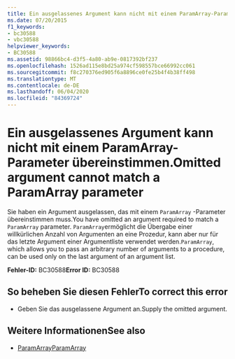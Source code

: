 ```yaml
---
title: Ein ausgelassenes Argument kann nicht mit einem ParamArray-Parameter übereinstimmen.
ms.date: 07/20/2015
f1_keywords:
- bc30588
- vbc30588
helpviewer_keywords:
- BC30588
ms.assetid: 98866bc4-d3f5-4a80-ab9e-0817392bf237
ms.openlocfilehash: 1526ad115e8bd25a974cf598557bce66992cc061
ms.sourcegitcommit: f8c270376ed905f6a8896ce0fe25b4f4b38ff498
ms.translationtype: MT
ms.contentlocale: de-DE
ms.lasthandoff: 06/04/2020
ms.locfileid: "84369724"
---
```

# <a name="omitted-argument-cannot-match-a-paramarray-parameter"></a><span data-ttu-id="e27d2-102">Ein ausgelassenes Argument kann nicht mit einem ParamArray-Parameter übereinstimmen.</span><span class="sxs-lookup"><span data-stu-id="e27d2-102">Omitted argument cannot match a ParamArray parameter</span></span>
<span data-ttu-id="e27d2-103">Sie haben ein Argument ausgelassen, das mit einem `ParamArray` -Parameter übereinstimmen muss.</span><span class="sxs-lookup"><span data-stu-id="e27d2-103">You have omitted an argument required to match a `ParamArray` parameter.</span></span> <span data-ttu-id="e27d2-104">`ParamArray`ermöglicht die Übergabe einer willkürlichen Anzahl von Argumenten an eine Prozedur, kann aber nur für das letzte Argument einer Argumentliste verwendet werden.</span><span class="sxs-lookup"><span data-stu-id="e27d2-104">`ParamArray`, which allows you to pass an arbitrary number of arguments to a procedure, can be used only on the last argument of an argument list.</span></span>  
  
 <span data-ttu-id="e27d2-105">**Fehler-ID:** BC30588</span><span class="sxs-lookup"><span data-stu-id="e27d2-105">**Error ID:** BC30588</span></span>  
  
## <a name="to-correct-this-error"></a><span data-ttu-id="e27d2-106">So beheben Sie diesen Fehler</span><span class="sxs-lookup"><span data-stu-id="e27d2-106">To correct this error</span></span>  
  
- <span data-ttu-id="e27d2-107">Geben Sie das ausgelassene Argument an.</span><span class="sxs-lookup"><span data-stu-id="e27d2-107">Supply the omitted argument.</span></span>  
  
## <a name="see-also"></a><span data-ttu-id="e27d2-108">Weitere Informationen</span><span class="sxs-lookup"><span data-stu-id="e27d2-108">See also</span></span>

- [<span data-ttu-id="e27d2-109">ParamArray</span><span class="sxs-lookup"><span data-stu-id="e27d2-109">ParamArray</span></span>](../language-reference/modifiers/paramarray.md)
